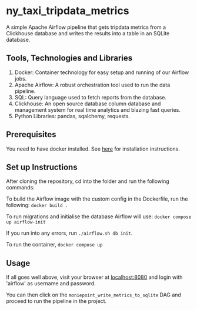 # ny_taxi_tripdata_metrics

A simple Apache Airflow pipeline that gets tripdata metrics from a Clickhouse database and writes the results into a table in an SQLite database.

## Tools, Technologies and Libraries

1. Docker: Container technology for easy setup and running of our Airflow jobs.
2. Apache Airflow: A robust orchestration tool used to run the data pipeline.
3. SQL: Query language used to fetch reports from the database.
4. Clickhouse: An open source database column database and management system for real time analytics and blazing fast queries.
5. Python Libraries: pandas, sqalchemy, requests.

## Prerequisites

You need to have docker installed. See [here](https://docs.docker.com/engine/install/) for installation instructions.

## Set up Instructions

After cloning the repository, cd into the folder and run the following commands:

To build the Airflow image with the custom config in the Dockerfile, run the following:
`docker build .`

To run migrations and initialise the database Airflow will use:
`docker compose up airflow-init`

If you run into any errors, run `./airflow.sh db init`.

To run the container, `docker compose up`

## Usage

If all goes well above, visit your browser at <localhost:8080> and login with 'airflow' as username and password.

You can then click on the `moniepoint_write_metrics_to_sqlite` DAG and proceed to run the pipeline in the project.
